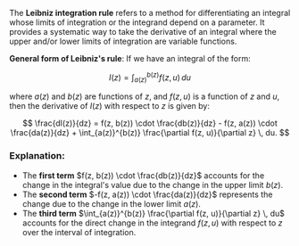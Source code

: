 The **Leibniz integration rule** refers to a method for differentiating an integral whose limits of integration or the integrand depend on a parameter. It provides a systematic way to take the derivative of an integral where the upper and/or lower limits of integration are variable functions.

**General form of Leibniz's rule**:
If we have an integral of the form:

$$
I(z) = \int_{a(z)}^{b(z)} f(z, u) \, du
$$

where $a(z)$ and $b(z)$ are functions of $z$, and $f(z, u)$ is a function of $z$ and $u$, then the derivative of $I(z)$ with respect to $z$ is given by:

$$
\frac{dI(z)}{dz} = f(z, b(z)) \cdot \frac{db(z)}{dz} - f(z, a(z)) \cdot \frac{da(z)}{dz} + \int_{a(z)}^{b(z)} \frac{\partial f(z, u)}{\partial z} \, du.
$$

### Explanation:
- The **first term** $f(z, b(z)) \cdot \frac{db(z)}{dz}$ accounts for the change in the integral's value due to the change in the upper limit $b(z)$.
- The **second term** $-f(z, a(z)) \cdot \frac{da(z)}{dz}$ represents the change due to the change in the lower limit $a(z)$.
- The **third term** $\int_{a(z)}^{b(z)} \frac{\partial f(z, u)}{\partial z} \, du$ accounts for the direct change in the integrand $f(z, u)$ with respect to $z$ over the interval of integration.

